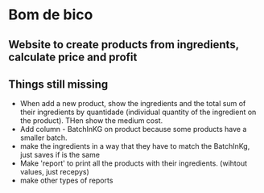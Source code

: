 # Bom de bico

## Website to create products from ingredients, calculate price and profit


## Things still missing
- When add a new product, show the ingredients and the total sum of their ingredients by quantidade (individual quantity of the ingredient on the product). THen show the medium cost.
- Add column - BatchInKG on product because some products have a smaller batch.
- make the ingredients in a way that they have to match the BatchInKg, just saves if is the same
- Make 'report' to print all the products with their ingredients. (wihtout values, just recepys)
- make other types of reports